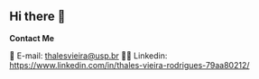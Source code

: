 ## Hi there 👋

<!--
**Thavr/Thavr** is a ✨ _special_ ✨ repository because its `README.md` (this file) appears on your GitHub profile.

Here are some ideas to get you started:

- 🔭 I’m currently working on ...
- 🌱 I’m currently learning ...
- 👯 I’m looking to collaborate on ...
- 🤔 I’m looking for help with ...
- 💬 Ask me about ...
- 📫 How to reach me: ...
- 😄 Pronouns: ...
- ⚡ Fun fact: ...
-->

**Contact Me**

📧 E-mail: thalesvieira@usp.br
👨‍💼 Linkedin: https://www.linkedin.com/in/thales-vieira-rodrigues-79aa80212/
